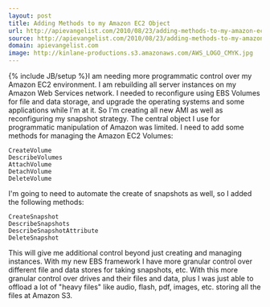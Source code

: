 ```yaml
---
layout: post
title: Adding Methods to my Amazon EC2 Object
url: http://apievangelist.com/2010/08/23/adding-methods-to-my-amazon-ec2-object/
source: http://apievangelist.com/2010/08/23/adding-methods-to-my-amazon-ec2-object/
domain: apievangelist.com
image: http://kinlane-productions.s3.amazonaws.com/AWS_LOGO_CMYK.jpg
---
```

{% include JB/setup %}I am needing more programmatic control over my Amazon EC2 environment. I am rebuilding all server instances on my Amazon Web Services network.
I needed to reconfigure using EBS Volumes for file and data storage, and upgrade the operating systems and some applications while I'm at it.
So I'm creating all new AMI as well as reconfiguring my snapshot strategy. The central object I use for programmatic manipulation of Amazon was limited.
I need to add some methods for managing the Amazon EC2 Volumes:

	CreateVolume
	DescribeVolumes
	AttachVolume
	DetachVolume
	DeleteVolume

I'm going to need to automate the create of snapshots as well, so I added the following methods:

	CreateSnapshot
	DescribeSnapshots
	DescribeSnapshotAttribute
	DeleteSnapshot

This will give me additional control beyond just creating and managing instances. With my new EBS framework I have more granular control over different file and data stores for taking snapshots, etc.
With this more granular control over drives and their files and data, plus I was just able to offload a lot of "heavy files" like audio, flash, pdf, images, etc. storing all the files at Amazon S3.
